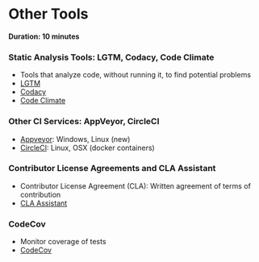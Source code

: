 # Other Tools

**Duration: 10 minutes**

### Static Analysis Tools: LGTM, Codacy, Code Climate

- Tools that analyze code, without running it, to find potential problems
- [LGTM](https://lgtm.com)
- [Codacy](https://codacy.com)
- [Code Climate](https://codeclimate.com)

### Other CI Services: AppVeyor, CircleCI

- [Appveyor](https://appveyor.com): Windows, Linux (new)
- [CircleCI](https://circleci.com): Linux, OSX (docker containers)

### Contributor License Agreements and CLA Assistant

- Contributor License Agreement (CLA): Written agreement of terms of contribution
- [CLA Assistant](https://cla-assistant.io)

### CodeCov

- Monitor coverage of tests
- [CodeCov](https://codecov.io)